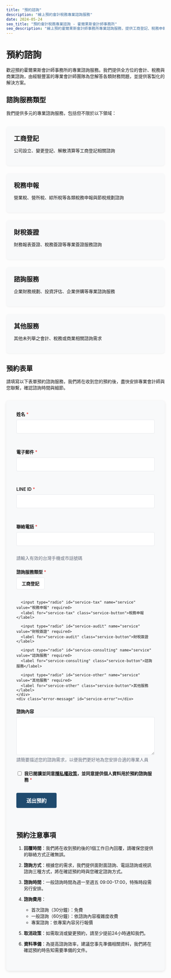 ```yaml
---
title: "預約諮詢"
description: "線上預約會計稅務專業諮詢服務"
date: 2024-05-24
seo_title: "預約會計稅務專業諮詢 - 霍爾果斯會計師事務所"
seo_description: "線上預約霍爾果斯會計師事務所專業諮詢服務，提供工商登記、稅務申報、財稅簽證、企業諮詢等專業服務。立即預約 https://horgoscpa.com/appointment/"
---
```


# 預約諮詢

歡迎預約霍爾果斯會計師事務所的專業諮詢服務。我們提供全方位的會計、稅務與商業諮詢，由經驗豐富的專業會計師團隊為您解答各類財務問題，並提供客製化的解決方案。

## 諮詢服務類型

我們提供多元的專業諮詢服務，包括但不限於以下領域：

<div class="service-types">
  <div class="service-type">
    <i class="fas fa-building"></i>
    <h3>工商登記</h3>
    <p>公司設立、變更登記、解散清算等工商登記相關諮詢</p>
  </div>
  
  <div class="service-type">
    <i class="fas fa-file-invoice-dollar"></i>
    <h3>稅務申報</h3>
    <p>營業稅、營所稅、綜所稅等各類稅務申報與節稅規劃諮詢</p>
  </div>
  
  <div class="service-type">
    <i class="fas fa-stamp"></i>
    <h3>財稅簽證</h3>
    <p>財務報表簽證、稅務簽證等專業簽證服務諮詢</p>
  </div>
  
  <div class="service-type">
    <i class="fas fa-comments-dollar"></i>
    <h3>諮詢服務</h3>
    <p>企業財務規劃、投資評估、企業併購等專業諮詢服務</p>
  </div>
  
  <div class="service-type">
    <i class="fas fa-question-circle"></i>
    <h3>其他服務</h3>
    <p>其他未列舉之會計、稅務或商業相關諮詢需求</p>
  </div>
</div>

## 預約表單

請填寫以下表單預約諮詢服務，我們將在收到您的預約後，盡快安排專業會計師與您聯繫，確認諮詢時間與細節。

<form id="appointment-form" class="appointment-form">
  <div class="form-group">
    <label for="name">姓名 <span class="required">*</span></label>
    <input type="text" id="name" name="name" required minlength="2" maxlength="20">
    <div class="error-message" id="name-error"></div>
  </div>
  
  <div class="form-group">
    <label for="email">電子郵件 <span class="required">*</span></label>
    <input type="email" id="email" name="email" required>
    <div class="error-message" id="email-error"></div>
  </div>
  
  <div class="form-group">
    <label for="line">LINE ID <span class="required">*</span></label>
    <input type="text" id="line" name="line" required>
    <div class="error-message" id="line-error"></div>
  </div>
  
  <div class="form-group">
    <label for="phone">聯絡電話 <span class="required">*</span></label>
    <input type="tel" id="phone" name="phone" required pattern="[0-9\-\+]{8,15}">
    <div class="error-message" id="phone-error"></div>
    <small>請輸入有效的台灣手機或市話號碼</small>
  </div>
  
  <div class="form-group">
    <label>諮詢服務類型 <span class="required">*</span></label>
    <div class="service-buttons">
      <input type="radio" id="service-business" name="service" value="工商登記" required>
      <label for="service-business" class="service-button">工商登記</label>
      
      <input type="radio" id="service-tax" name="service" value="稅務申報" required>
      <label for="service-tax" class="service-button">稅務申報</label>
      
      <input type="radio" id="service-audit" name="service" value="財稅簽證" required>
      <label for="service-audit" class="service-button">財稅簽證</label>
      
      <input type="radio" id="service-consulting" name="service" value="諮詢服務" required>
      <label for="service-consulting" class="service-button">諮詢服務</label>
      
      <input type="radio" id="service-other" name="service" value="其他服務" required>
      <label for="service-other" class="service-button">其他服務</label>
    </div>
    <div class="error-message" id="service-error"></div>
  </div>
  
  <div class="form-group">
    <label for="content">諮詢內容</label>
    <textarea id="content" name="content" rows="5"></textarea>
    <small>請簡要描述您的諮詢需求，以便我們更好地為您安排合適的專業人員</small>
  </div>
  
  <div class="form-group privacy-agreement">
    <input type="checkbox" id="privacy" name="privacy" required>
    <label for="privacy">我已閱讀並同意<a href="/privacy-policy/" target="_blank">隱私權政策</a>，並同意提供個人資料用於預約諮詢服務 <span class="required">*</span></label>
    <div class="error-message" id="privacy-error"></div>
  </div>
  
  <div class="form-group">
    <button type="submit" id="submit-btn" class="submit-button">送出預約</button>
    <div id="form-status" class="form-status"></div>
  </div>
</form>

## 預約注意事項

1. **回覆時間**：我們將在收到預約後的1個工作日內回覆，請確保您提供的聯絡方式正確無誤。

2. **諮詢方式**：根據您的需求，我們提供面對面諮詢、電話諮詢或視訊諮詢三種方式，將在確認預約時與您確定諮詢方式。

3. **諮詢時間**：一般諮詢時間為週一至週五 09:00-17:00，特殊時段需另行安排。

4. **諮詢費用**：
   - 首次諮詢（30分鐘）：免費
   - 一般諮詢（60分鐘）：依諮詢內容複雜度收費
   - 專案諮詢：依專案內容另行報價

5. **取消政策**：如需取消或變更預約，請至少提前24小時通知我們。

6. **資料準備**：為提高諮詢效率，建議您事先準備相關資料，我們將在確認預約時告知需要準備的文件。

<script>
document.addEventListener('DOMContentLoaded', function() {
  const form = document.getElementById('appointment-form');
  const submitBtn = document.getElementById('submit-btn');
  const formStatus = document.getElementById('form-status');
  
  // 服務按鈕點擊效果
  const serviceButtons = document.querySelectorAll('.service-button');
  serviceButtons.forEach(button => {
    button.addEventListener('click', function() {
      serviceButtons.forEach(btn => btn.classList.remove('selected'));
      this.classList.add('selected');
    });
  });
  
  // 表單驗證與提交
  form.addEventListener('submit', function(e) {
    e.preventDefault();
    
    // 重置錯誤訊息
    const errorMessages = document.querySelectorAll('.error-message');
    errorMessages.forEach(el => el.textContent = '');
    
    // 驗證姓名
    const name = document.getElementById('name').value.trim();
    if (name.length < 2 || name.length > 20) {
      document.getElementById('name-error').textContent = '姓名長度應為2-20個字元';
      return;
    }
    
    // 驗證電子郵件
    const email = document.getElementById('email').value.trim();
    const emailPattern = /^[^\s@]+@[^\s@]+\.[^\s@]+$/;
    if (!emailPattern.test(email)) {
      document.getElementById('email-error').textContent = '請輸入有效的電子郵件地址';
      return;
    }
    
    // 驗證LINE ID
    const line = document.getElementById('line').value.trim();
    if (line.length < 1) {
      document.getElementById('line-error').textContent = '請輸入您的LINE ID';
      return;
    }
    
    // 驗證電話
    const phone = document.getElementById('phone').value.trim();
    const phonePattern = /^[0-9\-\+]{8,15}$/;
    if (!phonePattern.test(phone)) {
      document.getElementById('phone-error').textContent = '請輸入有效的電話號碼';
      return;
    }
    
    // 驗證服務類型
    const service = document.querySelector('input[name="service"]:checked');
    if (!service) {
      document.getElementById('service-error').textContent = '請選擇諮詢服務類型';
      return;
    }
    
    // 驗證隱私權同意
    const privacy = document.getElementById('privacy').checked;
    if (!privacy) {
      document.getElementById('privacy-error').textContent = '請同意隱私權政策';
      return;
    }
    
    // 顯示載入狀態
    submitBtn.disabled = true;
    submitBtn.textContent = '送出中...';
    formStatus.textContent = '';
    formStatus.classList.remove('success', 'error');
    
    // 模擬表單提交
    setTimeout(function() {
      // 模擬成功提交
      submitBtn.disabled = false;
      submitBtn.textContent = '送出預約';
      formStatus.textContent = '預約申請已成功送出，我們將盡快與您聯繫確認詳情。';
      formStatus.classList.add('success');
      
      // 重置表單
      form.reset();
      serviceButtons.forEach(btn => btn.classList.remove('selected'));
    }, 1500);
    
    // 實際應用中，這裡應該是AJAX請求提交表單到後端API
    /*
    fetch('/api/forms/appointment', {
      method: 'POST',
      headers: {
        'Content-Type': 'application/json',
      },
      body: JSON.stringify({
        name: name,
        email: email,
        line: line,
        phone: phone,
        service: service.value,
        content: document.getElementById('content').value.trim(),
        privacy: privacy
      })
    })
    .then(response => response.json())
    .then(data => {
      submitBtn.disabled = false;
      submitBtn.textContent = '送出預約';
      
      if (data.success) {
        formStatus.textContent = '預約申請已成功送出，我們將盡快與您聯繫確認詳情。';
        formStatus.classList.add('success');
        form.reset();
        serviceButtons.forEach(btn => btn.classList.remove('selected'));
      } else {
        formStatus.textContent = data.message || '提交失敗，請稍後再試。';
        formStatus.classList.add('error');
      }
    })
    .catch(error => {
      submitBtn.disabled = false;
      submitBtn.textContent = '送出預約';
      formStatus.textContent = '系統錯誤，請稍後再試。';
      formStatus.classList.add('error');
      console.error('Error:', error);
    });
    */
  });
});
</script>

<style>
.service-types {
  display: grid;
  grid-template-columns: repeat(auto-fill, minmax(250px, 1fr));
  gap: 1.5rem;
  margin: 2rem 0;
}

.service-type {
  background-color: #f8f9fa;
  border-radius: 8px;
  padding: 1.5rem;
  box-shadow: 0 2px 4px rgba(0,0,0,0.05);
  transition: transform 0.3s ease, box-shadow 0.3s ease;
}

.service-type:hover {
  transform: translateY(-4px);
  box-shadow: 0 4px 8px rgba(0,0,0,0.1);
}

.service-type i {
  font-size: 2rem;
  color: #204B6E;
  margin-bottom: 1rem;
}

.service-type h3 {
  margin-top: 0;
  margin-bottom: 0.5rem;
  font-size: 1.25rem;
}

.appointment-form {
  background-color: #f8f9fa;
  border-radius: 8px;
  padding: 2rem;
  margin: 2rem 0;
  box-shadow: 0 2px 8px rgba(0,0,0,0.1);
}

.form-group {
  margin-bottom: 1.5rem;
}

.form-group label {
  display: block;
  margin-bottom: 0.5rem;
  font-weight: 600;
}

.form-group input[type="text"],
.form-group input[type="email"],
.form-group input[type="tel"],
.form-group textarea {
  width: 100%;
  padding: 0.75rem;
  border: 1px solid #E5E7EB;
  border-radius: 4px;
  font-size: 1rem;
  transition: border-color 0.3s ease;
}

.form-group input:focus,
.form-group textarea:focus {
  border-color: #204B6E;
  outline: none;
  box-shadow: 0 0 0 3px rgba(32, 75, 110, 0.1);
}

.form-group small {
  display: block;
  margin-top: 0.25rem;
  color: #6B7280;
  font-size: 0.875rem;
}

.required {
  color: #EF4444;
}

.service-buttons {
  display: flex;
  flex-wrap: wrap;
  gap: 0.75rem;
  margin-bottom: 0.5rem;
}

.service-buttons input[type="radio"] {
  position: absolute;
  opacity: 0;
  width: 0;
  height: 0;
}

.service-button {
  display: inline-block;
  padding: 0.5rem 1rem;
  background-color: #fff;
  border: 1px solid #E5E7EB;
  border-radius: 4px;
  cursor: pointer;
  transition: all 0.3s ease;
}

.service-button:hover {
  background-color: #F3F4F6;
}

.service-button.selected {
  background-color: #204B6E;
  color: white;
  border-color: #204B6E;
}

.privacy-agreement {
  display: flex;
  align-items: flex-start;
}

.privacy-agreement input[type="checkbox"] {
  margin-top: 0.25rem;
  margin-right: 0.5rem;
}

.submit-button {
  display: inline-block;
  padding: 0.75rem 2rem;
  background-color: #204B6E;
  color: white;
  border: none;
  border-radius: 4px;
  font-size: 1rem;
  font-weight: 600;
  cursor: pointer;
  transition: background-color 0.3s ease;
}

.submit-button:hover {
  background-color: #2C5F7F;
}

.submit-button:disabled {
  background-color: #9CA3AF;
  cursor: not-allowed;
}

.error-message {
  color: #EF4444;
  font-size: 0.875rem;
  margin-top: 0.25rem;
  min-height: 1.25rem;
}

.form-status {
  margin-top: 1rem;
  padding: 0.75rem;
  border-radius: 4px;
  font-weight: 500;
}

.form-status.success {
  background-color: #D1FAE5;
  color: #065F46;
}

.form-status.error {
  background-color: #FEE2E2;
  color: #B91C1C;
}

@media (max-width: 768px) {
  .service-buttons {
    flex-direction: column;
  }
  
  .service-button {
    width: 100%;
    text-align: center;
  }
}
</style>